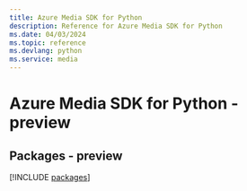 ```yaml
---
title: Azure Media SDK for Python
description: Reference for Azure Media SDK for Python
ms.date: 04/03/2024
ms.topic: reference
ms.devlang: python
ms.service: media
---
```

# Azure Media SDK for Python - preview
## Packages - preview
[!INCLUDE [packages](media-index.md)]